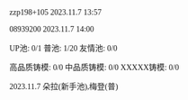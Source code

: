 <font face="Fira Code">
  
zzp198+105 2023.11.7 13:57

08939200 2023.11.7 14:00

UP池: 0/1  普池: 1/20  友情池: 0/0

高品质铸模: 0/0  中品质铸模: 0/0  XXXXX铸模: 0/0

2023.11.7 朵拉(新手池),梅登(普)

</font>

